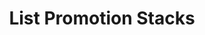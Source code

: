 ---
title: List Promotion Stacks
type: endpoint
category: 639ba2628407100061f5faac
slug: list-all-promotion-stacks
parentDoc: 639ba2658407100061f5fab0
hidden: false
order: 9
---